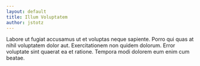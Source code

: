 ```yaml
---
layout: default
title: Illum Voluptatem
author: jstotz
---
```


Labore ut fugiat accusamus ut et voluptas neque sapiente. Porro qui quas at nihil voluptatem dolor aut. Exercitationem non quidem dolorum. Error voluptate sint quaerat ea et ratione. Tempora modi dolorem eum enim cum beatae.
